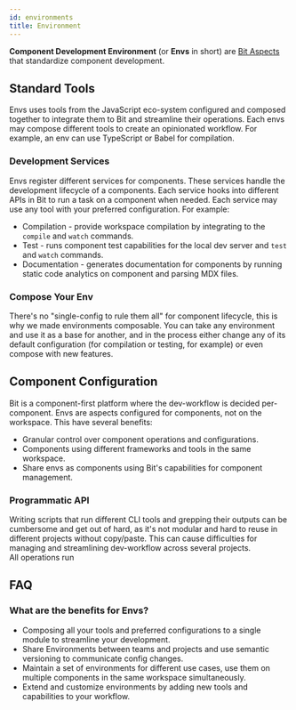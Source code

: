 ```yaml
---
id: environments
title: Environment
---
```


**Component Development Environment** (or **Envs** in short) are [Bit Aspects](/aspects/aspects-overview) that standardize component development.

## Standard Tools

Envs uses tools from the JavaScript eco-system configured and composed together to integrate them to Bit and streamline their operations. Each envs may compose different tools to create an opinionated workflow. For example, an env can use TypeScript or Babel for compilation.  

### Development Services

Envs register different services for components. These services handle the development lifecycle of a components. Each service hooks into different APIs in Bit to run a task on a component when needed. Each service may use any tool with your preferred configuration. For example:

* Compilation - provide workspace compilation by integrating to the `compile` and `watch` commands.
* Test - runs component test capabilities for the local dev server and `test` and `watch` commands.
* Documentation - generates documentation for components by running static code analytics on component and parsing MDX files.

### Compose Your Env

There's no "single-config to rule them all" for component lifecycle, this is why we made environments composable. You can take any environment and use it as a base for another, and in the process either change any of its default configuration (for compilation or testing, for example) or even compose with new features.

## Component Configuration

Bit is a component-first platform where the dev-workflow is decided per-component. Envs are aspects configured for components, not on the workspace. This have several benefits:

* Granular control over component operations and configurations.
* Components using different frameworks and tools in the same workspace.
* Share envs as components using Bit's capabilities for component management.

### Programmatic API

Writing scripts that run different CLI tools and grepping their outputs can be cumbersome and get out of hard, as it's not modular and hard to reuse in different projects without copy/paste. This can cause difficulties for managing and streamlining dev-workflow across several projects.  
All operations run 

## FAQ

### What are the benefits for Envs?

* Composing all your tools and preferred configurations to a single module to streamline your development.
* Share Environments between teams and projects and use semantic versioning to communicate config changes.
* Maintain a set of environments for different use cases, use them on multiple components in the same workspace simultaneously.
* Extend and customize environments by adding new tools and capabilities to your workflow.
